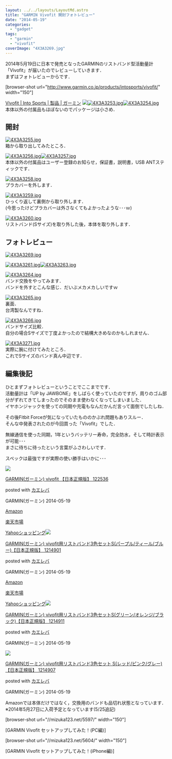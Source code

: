 ```yaml
---
layout: ../../layouts/LayoutMd.astro
title: "GARMIN Vivofit 開封フォトレビュー"
date: "2014-05-19"
categories: 
  - "gadget"
tags: 
  - "garmin"
  - "vivofit"
coverImage: "4X3A3269.jpg"
---
```


2014年5月19日に日本で発売となったGARMINのリストバンド型活動量計「Vivofit」が届いたのでレビューしていきます．  
まずはフォトレビューからです．

\[browser-shot url="http://www.garmin.co.jp/products/intosports/vivofit/" width="150"\]

[Vivofit | Into Sports | 製品 | ガーミン](http://www.garmin.co.jp/products/intosports/vivofit/) [![](/archive/images/4X3A3253.jpg)![4X3A3253.jpg](/archive/images/14198075216_8e5a24ca76_b.jpg)](http://b.hatena.ne.jp/entry/http://www.garmin.co.jp/products/intosports/vivofit/)[![4X3A3254.jpg](/archive/images/14034626560_6e2596a6ba_b.jpg)](http://www.flickr.com/photos/67522130@N08/14034626560/ "4X3A3254.jpg")  
本体以外の付属品もほぼないのでパッケージは小さめ．

## 開封

[![4X3A3255.jpg](/archive/images/14034575929_868f10ebbd_b.jpg)](http://www.flickr.com/photos/67522130@N08/14034575929/ "4X3A3255.jpg")  
箱から取り出してみたところ．

[![4X3A3256.jpg](/archive/images/14034629050_c6d7bf132a_b.jpg)](http://www.flickr.com/photos/67522130@N08/14034629050/ "4X3A3256.jpg")[![4X3A3257.jpg](/archive/images/14034630480_dda77d60d6_b.jpg)](http://www.flickr.com/photos/67522130@N08/14034630480/ "4X3A3257.jpg")  
本体以外の付属品はユーザー登録のお知らせ，保証書，説明書，USB ANTスティックです．

[![4X3A3258.jpg](/archive/images/14241421393_7139226ff0_b.jpg)](http://www.flickr.com/photos/67522130@N08/14241421393/ "4X3A3258.jpg")  
プラカバーを外します．

[![4X3A3259.jpg](/archive/images/14034580749_ffcbc5b6a7_b.jpg)](http://www.flickr.com/photos/67522130@N08/14034580749/ "4X3A3259.jpg")  
ひっくり返して裏側から取り外します．  
(今思ったけどプラカバーは外さなくてもよかったような･･･ｗ)

[![4X3A3260.jpg](/archive/images/14034666507_f2f894611c_b.jpg)](http://www.flickr.com/photos/67522130@N08/14034666507/ "4X3A3260.jpg")  
リストバンド(Sサイズ)を取り外した後，本体を取り外します．

## フォトレビュー

[![4X3A3269.jpg](/archive/images/14034644810_218ea7fc43_b.jpg)](http://www.flickr.com/photos/67522130@N08/14034644810/ "4X3A3269.jpg")

[![4X3A3261.jpg](/archive/images/14218875702_fa1371c1e2_b.jpg)](http://www.flickr.com/photos/67522130@N08/14218875702/ "4X3A3261.jpg")[![4X3A3263.jpg](/archive/images/14034638160_94f6f3e165_b.jpg)](http://www.flickr.com/photos/67522130@N08/14034638160/ "4X3A3263.jpg")

[![4X3A3264.jpg](/archive/images/14198090636_d8d81c45c4_b.jpg)](http://www.flickr.com/photos/67522130@N08/14198090636/ "4X3A3264.jpg")  
バンド交換をやってみます．  
バンドを外すとこんな感じ．だいぶメカメカしいですｗ

[![4X3A3265.jpg](/archive/images/14034598508_903bbf13c5_b.jpg)](http://www.flickr.com/photos/67522130@N08/14034598508/ "4X3A3265.jpg")  
裏面．  
台湾製なんですね．

[![4X3A3266.jpg](/archive/images/14198093036_ba891b10ae_b.jpg)](http://www.flickr.com/photos/67522130@N08/14198093036/ "4X3A3266.jpg")  
バンドサイズ比較．  
自分の場合Sサイズで丁度よかったので結構大きめなのかもしれません．

[![4X3A3271.jpg](/archive/images/14221053854_dd397609c8_b.jpg)](http://www.flickr.com/photos/67522130@N08/14221053854/ "4X3A3271.jpg")  
実際に腕に付けてみたところ．  
これでSサイズのバンド真ん中辺です．

## 編集後記

ひとまずフォトレビューということでここまでです．  
活動量計は「UP by JAWBONE」をしばらく使っていたのですが，周りのゴム部分がずれてきてしまったのでそのまま使わなくなってしまいました．  
イヤホンジャックを使っての同期や充電もなんだかんだ言って面倒でしたしね．

その後Fitbit Forceが気になっていたもののかぶれ問題もありスルー．  
そんな中発表されたのが今回買った「Vivofit」でした．

無線通信を使った同期，1年というバッテリー寿命，完全防水，そして時計表示が可能･･･  
まさに待ちに待ったという言葉がふさわしいです．

スペックは最強ですが実際の使い勝手はいかに･･･

[![](/archive/images/41J-oLUf65L._SL160_.jpg)](https://www.amazon.co.jp/exec/obidos/ASIN/B00JZ7USPQ/mizuka123-22/ref=nosim/)

[GARMIN(ガーミン) vivofit 【日本正規版】 122536](https://www.amazon.co.jp/exec/obidos/ASIN/B00JZ7USPQ/mizuka123-22/ref=nosim/)

posted with [カエレバ](http://kaereba.com)

GARMIN(ガーミン) 2014-05-19

[Amazon](http://www.amazon.co.jp/gp/search?keywords=vivofit&__mk_ja_JP=%83J%83%5E%83J%83i&tag=mizuka123-22 "アマゾン")

[楽天市場](http://hb.afl.rakuten.co.jp/hgc/032b53ee.4b34c5ee.0f4a541e.f440145e/?pc=http%3A%2F%2Fsearch.rakuten.co.jp%2Fsearch%2Fmall%2Fvivofit%2F-%2Ff.1-p.1-s.1-sf.0-st.A-v.2%3Fx%3D0%26scid%3Daf_ich_link_urltxt%26m%3Dhttp%3A%2F%2Fm.rakuten.co.jp%2F "楽天市場")

[Yahooショッピング![](/archive/images/41tBNSluDWL._SL160_.jpg)](//ck.jp.ap.valuecommerce.com/servlet/referral?sid=3066752&pid=881990642&vc_url=http%3A%2F%2Fshopping.search.yahoo.co.jp%2Fsearch%3FuIv%3Don%26ei%3DUTF-8%26tab_ex%3Dcommerce%26slider%3D0%26va%3Dvivofit "Yahooショッピング")

[GARMIN(ガーミン) vivofit用リストバンド3色セットS(パープル/ティール/ブルー)【日本正規版】 1214901](https://www.amazon.co.jp/exec/obidos/ASIN/B00HVBJPKW/mizuka123-22/ref=nosim/)

posted with [カエレバ](http://kaereba.com)

GARMIN(ガーミン) 2014-05-19

[Amazon](http://www.amazon.co.jp/gp/search?keywords=%83K%81%5B%83%7E%83%93%20vivofit%97p%83%8A%83X%83g%83o%83%93%83h3%90F%83Z%83b%83gS&__mk_ja_JP=%83J%83%5E%83J%83i&tag=mizuka123-22 "アマゾン")

[楽天市場](http://hb.afl.rakuten.co.jp/hgc/032b53ee.4b34c5ee.0f4a541e.f440145e/?pc=http%3A%2F%2Fsearch.rakuten.co.jp%2Fsearch%2Fmall%2F%25E3%2582%25AC%25E3%2583%25BC%25E3%2583%259F%25E3%2583%25B3%2520vivofit%25E7%2594%25A8%25E3%2583%25AA%25E3%2582%25B9%25E3%2583%2588%25E3%2583%2590%25E3%2583%25B3%25E3%2583%25893%25E8%2589%25B2%25E3%2582%25BB%25E3%2583%2583%25E3%2583%2588S%2F-%2Ff.1-p.1-s.1-sf.0-st.A-v.2%3Fx%3D0%26scid%3Daf_ich_link_urltxt%26m%3Dhttp%3A%2F%2Fm.rakuten.co.jp%2F "楽天市場")

[Yahooショッピング![](/archive/images/416kQR7YesL._SL160_.jpg)](//ck.jp.ap.valuecommerce.com/servlet/referral?sid=3066752&pid=881990642&vc_url=http%3A%2F%2Fshopping.search.yahoo.co.jp%2Fsearch%3FuIv%3Don%26ei%3DUTF-8%26tab_ex%3Dcommerce%26slider%3D0%26va%3D%25E3%2582%25AC%25E3%2583%25BC%25E3%2583%259F%25E3%2583%25B3%2520vivofit%25E7%2594%25A8%25E3%2583%25AA%25E3%2582%25B9%25E3%2583%2588%25E3%2583%2590%25E3%2583%25B3%25E3%2583%25893%25E8%2589%25B2%25E3%2582%25BB%25E3%2583%2583%25E3%2583%2588S "Yahooショッピング")

[GARMIN(ガーミン) vivofit用リストバンド3色セットS(グリーン/オレンジ/ブラック)【日本正規版】 1214911](https://www.amazon.co.jp/exec/obidos/ASIN/B00KANWFSM/mizuka123-22/ref=nosim/)

posted with [カエレバ](http://kaereba.com)

GARMIN(ガーミン) 2014-05-19

[![](/archive/images/41x6N0aGVnL._SL160_.jpg)](https://www.amazon.co.jp/exec/obidos/ASIN/B00KANWD2U/mizuka123-22/ref=nosim/)

[GARMIN(ガーミン) vivofit用リストバンド3色セット S(レッド/ピンク/グレー)【日本正規版】 1214907](https://www.amazon.co.jp/exec/obidos/ASIN/B00KANWD2U/mizuka123-22/ref=nosim/)

posted with [カエレバ](http://kaereba.com)

GARMIN(ガーミン) 2014-05-19

Amazonでは本体だけではなく，交換用のバンドも品切れ状態となっています．  
※2014年5月27日に入荷予定となっています(5/25追記)

\[browser-shot url="//mizuka123.net/5597/" width="150"\]

[GARMIN Vivofit セットアップしてみた！(PC編)]

\[browser-shot url="//mizuka123.net/5604/" width="150"\]

[GARMIN Vivofit セットアップしてみた！(iPhone編)]
